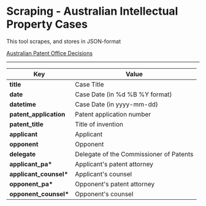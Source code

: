 # Scraping - Australian Intellectual Property Cases
This tool scrapes, and stores in JSON-format

[Australian Patent Office Decisions](https://www.austlii.edu.au/cgi-bin/viewdb/au/cases/cth/APO/)
<hr>

| __Key__                | __Value__                               |
|------------------------|-----------------------------------------|
| __title__              | Case Title                              |
| __date__               | Case Date (in %d %B %Y format)          |
| __datetime__           | Case Date (in yyyy-mm-dd)               |
| __patent_application__ | Patent application number               |
| __patent_title__       | Title of invention                      |
| __applicant__          | Applicant                               |
| __opponent__           | Opponent                                |
| __delegate__           | Delegate of the Commissioner of Patents |
| __applicant_pa*__      | Applicant's patent attorney             |
| __applicant_counsel*__ | Applicant's counsel                     |
| __opponent_pa*__       | Opponent's patent attorney              |
| __opponent_counsel*__  | Opponent's counsel                      |
